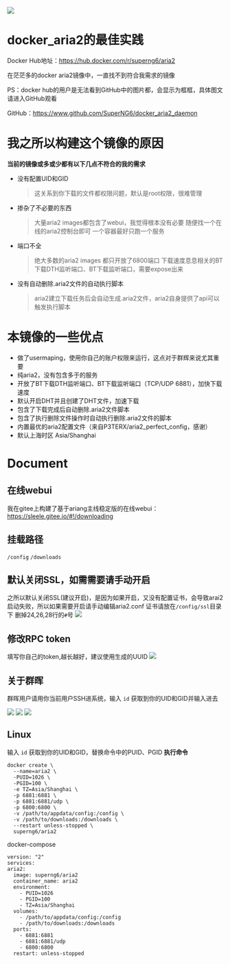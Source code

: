 ![](https://github.com/SuperNG6/pic/blob/master/aria2/Xnip2019-09-27_20-19-31.png)
# docker_aria2的最佳实践
Docker Hub地址：https://hub.docker.com/r/superng6/aria2 

在茫茫多的docker aria2镜像中，一直找不到符合我需求的镜像

PS：docker hub的用户是无法看到GitHub中的图片都，会显示为框框，具体图文请进入GitHub观看

GitHub：https://www.github.com/SuperNG6/docker_aria2_daemon
# 我之所以构建这个镜像的原因
__当前的镜像或多或少都有以下几点不符合的我的需求__
   
- 没有配置UID和GID
  > 这关系到你下载的文件都权限问题，默认是root权限，很难管理
- 掺杂了不必要的东西
   > 大量aria2 images都包含了webui，我觉得根本没有必要
   > 随便找一个在线的aria2控制台即可
   > 一个容器最好只跑一个服务
 - 端口不全
   > 绝大多数的aria2 images 都只开放了6800端口
   > 下载速度息息相关的BT下载DTH监听端口、BT下载监听端口，需要expose出来
 - 没有自动删除.aria2文件的自动执行脚本
   > aria2建立下载任务后会自动生成.aria2文件，aria2自身提供了api可以触发执行脚本
   
# 本镜像的一些优点
- 做了usermaping，使用你自己的账户权限来运行，这点对于群辉来说尤其重要
- 纯aria2，没有包含多于的服务
- 开放了BT下载DTH监听端口、BT下载监听端口（TCP/UDP 6881），加快下载速度
- 默认开启DHT并且创建了DHT文件，加速下载
- 包含了下载完成后自动删除.aria2文件脚本
- 包含了执行删除文件操作时自动执行删除.aria2文件的脚本
- 内置最优的aria2配置文件（来自P3TERX/aria2_perfect_config，感谢）
- 默认上海时区 Asia/Shanghai


# Document
## 在线webui
我在gitee上构建了基于ariang主线稳定版的在线webui：
https://sleele.gitee.io/#!/downloading
## 挂载路径
``/config`` ``/downloads``
## 默认关闭SSL，如需需要请手动开启
之所以默认关闭SSL(建议开启)，是因为如果开启，又没有配置证书，会导致arai2启动失败，所以如果需要开启请手动编辑aria2.conf
证书请放在``/config/ssl``目录下
删掉24,26,28行的``#``号
![](https://github.com/SuperNG6/pic/blob/master/aria2/Xnip2019-09-27_19-35-32.png)
## 修改RPC token
填写你自己的token,越长越好，建议使用生成的UUID
![](https://github.com/SuperNG6/pic/blob/master/aria2/Xnip2019-09-27_19-40-40.png)

## 关于群晖
群晖用户请用你当前用户SSH进系统，输入 ``id`` 获取到你的UID和GID并输入进去

![](https://github.com/SuperNG6/pic/blob/master/aria2/Xnip2019-09-27_19-17-57.png)
![](https://github.com/SuperNG6/pic/blob/master/aria2/Xnip2019-09-27_19-19-02.png)
![](https://github.com/SuperNG6/pic/blob/master/aria2/Xnip2019-09-27_19-20-03.png)

## Linux
输入 ``id`` 获取到你的UID和GID，替换命令中的PUID、PGID
__执行命令__
````
docker create \
  --name=aria2 \
  -PUID=1026 \
  -PGID=100 \
  -e TZ=Asia/Shanghai \
  -p 6881:6881 \
  -p 6881:6881/udp \
  -p 6800:6800 \
  -v /path/to/appdata/config:/config \
  -v /path/to/downloads:/downloads \
  --restart unless-stopped \
  superng6/aria2
  ````
docker-compose  
  ````
  version: "2"
services:
  aria2:
    image: superng6/aria2
    container_name: aria2
    environment:
      - PUID=1026
      - PGID=100
      - TZ=Asia/Shanghai
    volumes:
      - /path/to/appdata/config:/config
      - /path/to/downloads:/downloads
    ports:
      - 6881:6881
      - 6881:6881/udp
      - 6800:6800
    restart: unless-stopped   
````
